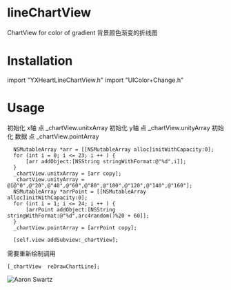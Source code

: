 # lineChartView
ChartView for color of gradient 背景颜色渐变的折线图
# Installation
import "YXHeartLineChartView.h"
import "UIColor+Change.h"
# Usage
初始化 x轴 点    _chartView.unitxArray
初始化 y轴 点    _chartView.unityArray
初始化 数据 点   _chartView.pointArray

      NSMutableArray *arr = [[NSMutableArray alloc]initWithCapacity:0];
      for (int i = 0; i <= 23; i ++ ) {
          [arr addObject:[NSString stringWithFormat:@"%d",i]];
      }
      _chartView.unitxArray = [arr copy];
      _chartView.unityArray = @[@"0",@"20",@"40",@"60",@"80",@"100",@"120",@"140",@"160"];
      NSMutableArray *arrPoint = [[NSMutableArray alloc]initWithCapacity:0];
      for (int i = 1; i <= 24; i ++ ) {
          [arrPoint addObject:[NSString stringWithFormat:@"%d",arc4random()%20 + 60]];
      }
      _chartView.pointArray = [arrPoint copy];

      [self.view addSubview:_chartView];
      
需要重新绘制调用

    [_chartView  reDrawChartLine];
    
![Aaron Swartz](https://github.com/shuaishuaihenan/lineChartView/raw/master/demo.png)    
